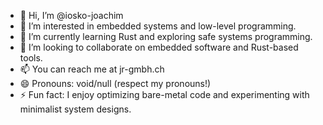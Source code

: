 - 👋 Hi, I’m @iosko-joachim
- 👀 I’m interested in embedded systems and low-level programming.
- 🌱 I’m currently learning Rust and exploring safe systems programming.
- 💞️ I’m looking to collaborate on embedded software and Rust-based tools.
- 📫 You can reach me at jr-gmbh.ch
- 😄 Pronouns: void/null (respect my pronouns!)
- ⚡ Fun fact: I enjoy optimizing bare-metal code and experimenting with minimalist system designs.

<!---
iosko-joachim/iosko-joachim is a ✨ special ✨ repository because its `README.md` (this file) appears on your GitHub profile.
You can click the Preview link to take a look at your changes.
--->
